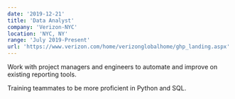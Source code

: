 ```yaml
---
date: '2019-12-21'
title: 'Data Analyst'
company: 'Verizon-NYC'
location: 'NYC, NY'
range: 'July 2019-Present'
url: 'https://www.verizon.com/home/verizonglobalhome/ghp_landing.aspx'
---
```


Work with project managers and engineers to automate and improve on existing reporting tools.

Training teammates to be more proficient in Python and SQL.
